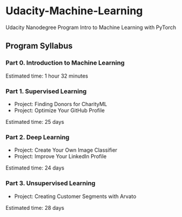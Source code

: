# Udacity-Machine-Learning
Udacity Nanodegree Program Intro to Machine Learning with PyTorch

## Program Syllabus

### Part 0. Introduction to Machine Learning

Estimated time: 1 hour 32 minutes

### Part 1. Supervised Learning

- Project: Finding Donors for CharityML
- Project: Optimize Your GitHub Profile

Estimated time: 25 days

### Part 2. Deep Learning

- Project: Create Your Own Image Classifier
- Project: Improve Your LinkedIn Profile

Estimated time: 24 days

### Part 3. Unsupervised Learning

- Project: Creating Customer Segments with Arvato

Estimated time: 28 days

